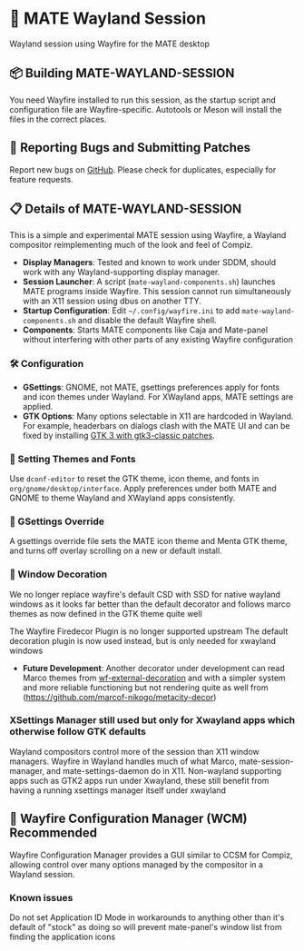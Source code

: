 # 🚀 MATE Wayland Session

Wayland session using Wayfire for the MATE desktop

## 📦 Building MATE-WAYLAND-SESSION

You need Wayfire installed to run this session, as the startup script and configuration file are Wayfire-specific. Autotools or Meson will install the files in the correct places.

## 🐞 Reporting Bugs and Submitting Patches

Report new bugs on [GitHub](https://github.com/mate-desktop/mate-wayland-session). Please check for duplicates, especially for feature requests.

## 📋 Details of MATE-WAYLAND-SESSION

This is a simple and experimental MATE session using Wayfire, a Wayland compositor reimplementing much of the look and feel of Compiz.

- **Display Managers**: Tested and known to work under SDDM, should work with any Wayland-supporting display manager.
- **Session Launcher**: A script (`mate-wayland-components.sh`) launches MATE programs inside Wayfire. This session cannot run simultaneously with an X11 session using dbus on another TTY.
- **Startup Configuration**: Edit `~/.config/wayfire.ini` to add `mate-wayland-components.sh` and disable the default Wayfire shell.
- **Components**: Starts MATE components like Caja and Mate-panel without interfering with other parts of any existing Wayfire configuration

### 🛠 Configuration

- **GSettings**: GNOME, not MATE, gsettings preferences apply for fonts and icon themes under Wayland. For XWayland apps, MATE settings are applied.
- **GTK Options**: Many options selectable in X11 are hardcoded in Wayland. For example, headerbars on dialogs clash with the MATE UI and can be fixed by installing [GTK 3 with gtk3-classic patches](https://github.com/lah7/gtk3-classic).

### 🔧 Setting Themes and Fonts

Use `dconf-editor` to reset the GTK theme, icon theme, and fonts in `org/gnome/desktop/interface`. Apply preferences under both MATE and GNOME to theme Wayland and XWayland apps consistently.

### 📑 GSettings Override

A gsettings override file sets the MATE icon theme and Menta GTK theme, and turns off overlay scrolling on a new or default install.

### 🎨 Window Decoration

We no longer replace wayfire's default CSD with SSD for native wayland windows as it looks
far better than the default decorator and follows marco themes as now defined in the GTK theme
quite well

The Wayfire Firedecor Plugin  is no longer supported upstream
The default decoration plugin is now used instead, but is only needed for xwayland windows

- **Future Development**: Another decorator under development can read Marco themes from [wf-external-decoration](https://github.com/marcof-nikogo/wf-external-decoration) and with a simpler system and more reliable functioning
but not rendering quite as well from (https://github.com/marcof-nikogo/metacity-decor)

### XSettings Manager still used but only for Xwayland apps which otherwise follow GTK defaults

Wayland compositors control more of the session than X11 window managers. Wayfire in Wayland handles much of what Marco, mate-session-manager, and mate-settings-daemon do in X11. Non-wayland supporting apps such as GTK2 apps run under Xwayland, these still benefit from having a running xsettings manager itself under xwayland

## 📂 Wayfire Configuration Manager (WCM) Recommended

Wayfire Configuration Manager provides a GUI similar to CCSM for Compiz, allowing control over many options managed by the compositor in a Wayland session.

### Known issues

Do not set Application ID Mode in workarounds to anything other than it's default of "stock" as doing so will prevent mate-panel's window list from finding the application icons
